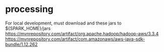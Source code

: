 # processing

For local development, must download and these jars to ${SPARK_HOME}/jars
https://mvnrepository.com/artifact/org.apache.hadoop/hadoop-aws/3.3.4
https://mvnrepository.com/artifact/com.amazonaws/aws-java-sdk-bundle/1.12.262
